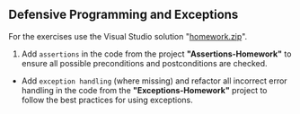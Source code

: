 ## Defensive Programming and Exceptions

For the exercises use the Visual Studio solution "[homework.zip](https://github.com/flextry/Telerik-Academy/blob/master/Programming%20with%20C%23/4.%20C%23%20High-Quality%20Code/08.%20Defensive%20Programming%2C%20Assertions%20and%20Exceptions/9.%20Assertions-and-Exceptions-Homework.zip)".

1. Add `assertions` in the code from the project **"Assertions-Homework"** to ensure all possible preconditions and postconditions are checked.
* Add `exception handling` (where missing) and refactor all incorrect error handling in the code from the **"Exceptions-Homework"** project to follow the best practices for using exceptions.

